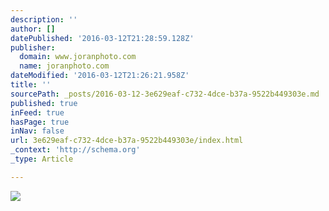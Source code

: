 ```yaml
---
description: ''
author: []
datePublished: '2016-03-12T21:28:59.128Z'
publisher:
  domain: www.joranphoto.com
  name: joranphoto.com
dateModified: '2016-03-12T21:26:21.958Z'
title: ''
sourcePath: _posts/2016-03-12-3e629eaf-c732-4dce-b37a-9522b449303e.md
published: true
inFeed: true
hasPage: true
inNav: false
url: 3e629eaf-c732-4dce-b37a-9522b449303e/index.html
_context: 'http://schema.org'
_type: Article

---
```

![](http://static1.squarespace.com/static/551e3cfde4b06dcd025eadc2/56074591e4b0829832ab894e/56d64b5efd2119435b6db4fb/1456884585577/?format=500w)